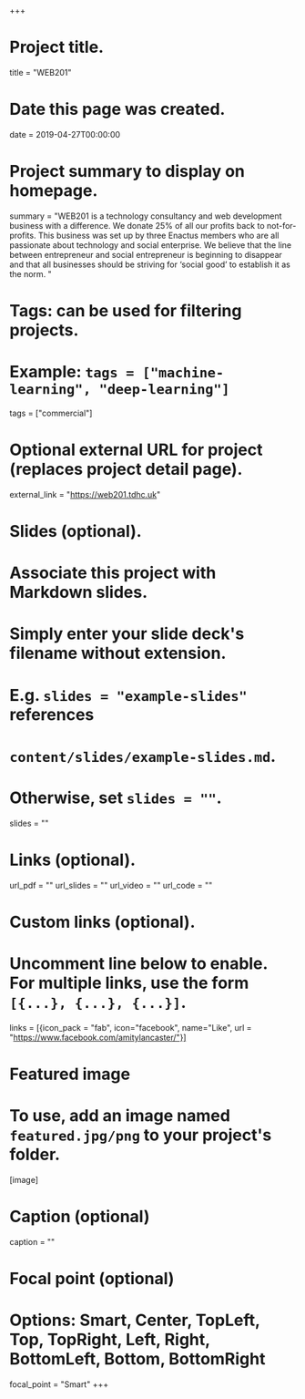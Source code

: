 +++
# Project title.
title = "WEB201"

# Date this page was created.
date = 2019-04-27T00:00:00

# Project summary to display on homepage.
summary = "WEB201 is a technology consultancy and web development business with a difference. We donate 25% of all our profits back to not-for-profits. This business was set up by three Enactus members who are all passionate about technology and social enterprise. We believe that the line between entrepreneur and social entrepreneur is beginning to disappear and that all businesses should be striving for ‘social good’ to establish it as the norm. "

# Tags: can be used for filtering projects.
# Example: `tags = ["machine-learning", "deep-learning"]`
tags = ["commercial"]

# Optional external URL for project (replaces project detail page).
external_link = "https://web201.tdhc.uk"

# Slides (optional).
#   Associate this project with Markdown slides.
#   Simply enter your slide deck's filename without extension.
#   E.g. `slides = "example-slides"` references 
#   `content/slides/example-slides.md`.
#   Otherwise, set `slides = ""`.
slides = ""

# Links (optional).
url_pdf = ""
url_slides = ""
url_video = ""
url_code = ""

# Custom links (optional).
#   Uncomment line below to enable. For multiple links, use the form `[{...}, {...}, {...}]`.
links = [{icon_pack = "fab", icon="facebook", name="Like", url = "https://www.facebook.com/amitylancaster/"}]

# Featured image
# To use, add an image named `featured.jpg/png` to your project's folder. 
[image]
  # Caption (optional)
  caption = ""
  
  # Focal point (optional)
  # Options: Smart, Center, TopLeft, Top, TopRight, Left, Right, BottomLeft, Bottom, BottomRight
  focal_point = "Smart"
+++

